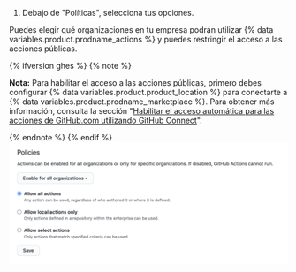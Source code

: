 1. Debajo de "Políticas", selecciona tus opciones.

  Puedes elegir qué organizaciones en tu empresa podrán utilizar {% data variables.product.prodname_actions %} y puedes restringir el acceso a las acciones públicas.

  {% ifversion ghes %}
  {% note %}

  **Nota:** Para habilitar el acceso a las acciones públicas, primero debes configurar {% data variables.product.product_location %} para conectarte a {% data variables.product.prodname_marketplace %}. Para obtener más información, consulta la sección "[Habilitar el acceso automática para las acciones de GitHub.com utilizando GitHub Connect](/admin/github-actions/enabling-automatic-access-to-githubcom-actions-using-github-connect)".

  {% endnote %}
  {% endif %}
  ![Habilita, inhabilita o limita las acciones para esta cuenta empresarial](/assets/images/help/organizations/enterprise-actions-policy.png)

